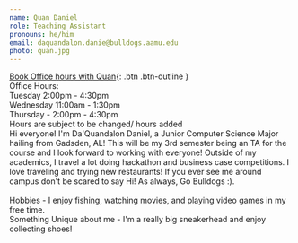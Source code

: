 ```yaml
---
name: Quan Daniel
role: Teaching Assistant
pronouns: he/him
email: daquandalon.danie@bulldogs.aamu.edu
photo: quan.jpg
---
```


[Book Office hours with Quan](https://doodle.com/bp/daquandalondaniel/cs-104-extra-help-wquan-){: .btn .btn-outline }\
Office Hours:\
Tuesday 2:00pm - 4:30pm\
Wednesday 11:00am - 1:30pm\
Thursday - 2:00pm - 4:30pm\
Hours are subject to be changed/ hours added 
\
Hi everyone! I'm Da'Quandalon Daniel, a Junior Computer Science Major hailing from Gadsden, AL! This will be my 3rd semester being an TA for the course and I look forward to working with everyone! Outside of my academics, I travel a lot doing hackathon and business case competitions. I love traveling and trying new restaurants! If you ever see me around campus don't be scared to say Hi! As always, Go Bulldogs :).\
\
Hobbies - I enjoy fishing, watching movies, and playing video games in my free time.\
Something Unique about me - I'm a really big sneakerhead and enjoy collecting shoes!
